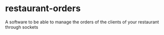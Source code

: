 # restaurant-orders

A software to be able to manage the orders of the clients of your restaurant through sockets
